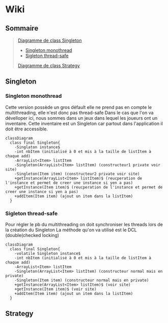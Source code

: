 # Wiki

## Sommaire
> [Diagramme de class Singleton](#singleton)
> - [Singleton monothread](#singleton-monothread)
> - [Sigleton thread-safe](#sigleton-thread-safe)
> 
> [Diagramme de class Strategy](#strategy)

## Singleton
### Singleton monothread
Cette version possède un gros défault elle ne prend pas en compte le multithreading, elle n'est donc pas thread-safe
Dans le cas que l'on va dévelloper ici, nous sommes dans un jeux dans lequel les joueurs ont un inventaire. Cette inventaire est un Singleton car partout dans l'application il doit être accessible.
```mermaid
classDiagram
  class final Singleton{
    -Singlaton instance$
    -int nbItem (initialisé à 0 et mis à la taille de listItem à chaque add)
    -ArrayList<Item> listItem
    -Singleton(ArrayList<Item> listItem) (constructeur1 private voir site)
    -Singleton(Item item) (constructeur2 private voir site)
    +getInstance(ArrayList<Item> listItem)$ (reucperation de l'instance et permet de creer une instance si yen a pas)
    +getInstance(Item item)$ (reucperation de l'instance et permet de creer une instance si yen a pas)
    +addItem(Item item) (ajout un item dans la listItem)
  }
```

### Sigleton thread-safe
Pour régler le pb du multithreading on doit synchroniser les threads lors de la création du Singleton
La méthode qu'on va utilisé est le DCL (double(checked locking)
```mermaid
classDiagram
  class final Singleton{
    -volatile Singleton instance$
    -int nbItem (initialisé à 0 et mis à la taille de listItem à chaque add)
    -ArrayList<Item> listItem
    -Singleton(ArrayList<Item> listItem) (constructeur normal mais en private)
    -Singleton(Item item) (constructeur normal mais en private)
    +getInstance(ArrayList<Item> listItem)$ (voir site)
    +getInstance(Item item)$ (voir site)
    +addItem(Item item) (ajout un item dans la listItem)
  }
```

## Strategy
